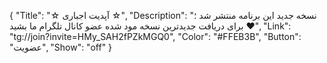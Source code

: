 {
"Title": "☆    آپدیت اجباری    ☆",
"Description": "نسخه جدید این برنامه منتشر شد ؛ برای دریافت جدیدترین نسخه مود شده عضو کانال تلگرام ما بشید ❤️",
"Link": "tg://join?invite=HMy_SAH2fPZkMGQ0",
"Color": "#FFEB3B",
"Button": "عضویت",
"Show": "off"
}
